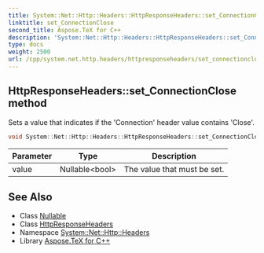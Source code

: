 ```yaml
---
title: System::Net::Http::Headers::HttpResponseHeaders::set_ConnectionClose method
linktitle: set_ConnectionClose
second_title: Aspose.TeX for C++
description: 'System::Net::Http::Headers::HttpResponseHeaders::set_ConnectionClose method. Sets a value that indicates if the ''Connection'' header value contains ''Close'' in C++.'
type: docs
weight: 2500
url: /cpp/system.net.http.headers/httpresponseheaders/set_connectionclose/
---
```

## HttpResponseHeaders::set_ConnectionClose method


Sets a value that indicates if the 'Connection' header value contains 'Close'.

```cpp
void System::Net::Http::Headers::HttpResponseHeaders::set_ConnectionClose(Nullable<bool> value)
```


| Parameter | Type | Description |
| --- | --- | --- |
| value | Nullable\<bool\> | The value that must be set. |

## See Also

* Class [Nullable](../../../system/nullable/)
* Class [HttpResponseHeaders](../)
* Namespace [System::Net::Http::Headers](../../)
* Library [Aspose.TeX for C++](../../../)
